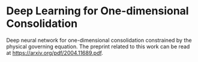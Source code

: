 # Deep Learning for One-dimensional Consolidation
Deep neural network for one-dimensional consolidation constrained by the physical governing equation. The preprint related to this work can be read at https://arxiv.org/pdf/2004.11689.pdf.
